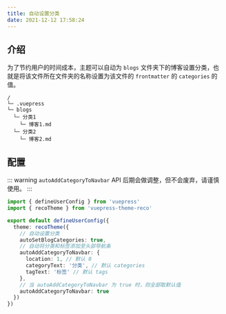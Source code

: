 ```yaml
---
title: 自动设置分类
date: 2021-12-12 17:58:24
---
```


## 介绍

为了节约用户的时间成本，主题可以自动为 `blogs` 文件夹下的博客设置分类，也就是将该文件所在文件夹的名称设置为该文件的 `frontmatter` 的 `categories` 的值。

```
/
└─ .vuepress
└─ blogs
  └─ 分类1
    └─ 博客1.md
  └─ 分类2
    └─ 博客2.md
```

## 配置

::: warning
`autoAddCategoryToNavbar` API 后期会做调整，但不会废弃，请谨慎使用。
:::

```ts
import { defineUserConfig } from 'vuepress'
import { recoTheme } from 'vuepress-theme-reco'

export default defineUserConfig({
  theme: recoTheme({
    // 自动设置分类
    autoSetBlogCategories: true,
    // 自动将分类和标签添加至头部导航条
    autoAddCategoryToNavbar: {
      location: 1, // 默认 0
      categoryText: '分类', // 默认 categories
      tagText: '标签' // 默认 tags
    },
    // 当 autoAddCategoryToNavbar 为 true 时，则全部取默认值
    autoAddCategoryToNavbar: true
  })
})
```